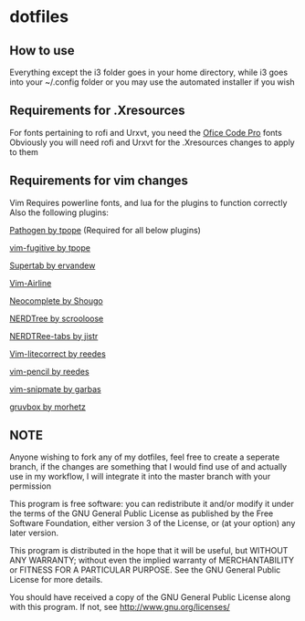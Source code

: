 # dotfiles

## How to use
Everything except the i3 folder goes in your home directory, while i3 goes into your ~/.config folder
or you may use the automated installer if you wish

## Requirements for .Xresources
For fonts pertaining to rofi and Urxvt, you need the [Ofice Code Pro](https://github.com/nathco/Office-Code-Pro) fonts
Obviously you will need rofi and Urxvt for the .Xresources changes to apply to them

## Requirements for vim changes
Vim Requires powerline fonts, and lua for the plugins to function correctly
Also the following plugins:

[Pathogen by tpope](https://github.com/tpope/vim-pathogen) (Required for all below plugins)

[vim-fugitive by tpope](https://github.com/tpope/vim-fugitive)

[Supertab by ervandew](https://github.com/ervandew/supertab)

[Vim-Airline](https://github.com/vim-airline/vim-airline)

[Neocomplete by Shougo](https://github.com/Shougo/neocomplete.vim)

[NERDTree by scrooloose](https://github.com/scrooloose/nerdtree)

[NERDTRee-tabs by jistr](https://github.com/jistr/vim-nerdtree-tabs)

[Vim-litecorrect by reedes](https://github.com/reedes/vim-litecorrect)

[vim-pencil by reedes](https://github.com/reedes/vim-pencil)

[vim-snipmate by garbas](https://github.com/garbas/vim-snipmate)

[gruvbox by morhetz](https://github.com/morhetz/gruvbox)


## NOTE
Anyone wishing to fork any of my dotfiles, feel free to create a seperate branch, if the changes are something that I would find use of and actually use in my workflow, I will integrate it into the master branch with your permission

This program is free software: you can redistribute it and/or modify
it under the terms of the GNU General Public License as published by
the Free Software Foundation, either version 3 of the License, or
(at your option) any later version.

This program is distributed in the hope that it will be useful,
but WITHOUT ANY WARRANTY; without even the implied warranty of
MERCHANTABILITY or FITNESS FOR A PARTICULAR PURPOSE.  See the
GNU General Public License for more details.

You should have received a copy of the GNU General Public License
along with this program.  If not, see <http://www.gnu.org/licenses/>
